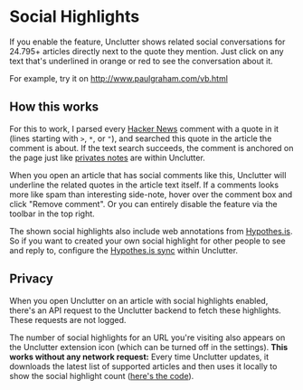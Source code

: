 # Social Highlights

If you enable the feature, Unclutter shows related social conversations for 24.795+ articles directly next to the quote they mention. Just click on any text that's underlined in orange or red to see the conversation about it.

For example, try it on http://www.paulgraham.com/vb.html

## How this works

For this to work, I parsed every [Hacker News](https://news.ycombinator.com) comment with a quote in it (lines starting with `>`, `*`, or `"`), and searched this quote in the article the comment is about. If the text search succeeds, the comment is anchored on the page just like [privates notes](https://github.com/lindylearn/unclutter/blob/main/docs/annotations.md) are within Unclutter.

When you open an article that has social comments like this, Unclutter will underline the related quotes in the article text itself. If a comments looks more like spam than interesting side-note, hover over the comment box and click "Remove comment". Or you can entirely disable the feature via the toolbar in the top right.

The shown social highlights also include web annotations from [Hypothes.is](https://hypothes.is). So if you want to created your own social highlight for other people to see and reply to, configure the [Hypothes.is sync](https://github.com/lindylearn/unclutter/blob/main/docs/annotations.md) within Unclutter.

## Privacy

When you open Unclutter on an article with social highlights enabled, there's an API request to the Unclutter backend to fetch these highlights. These requests are not logged.

The number of social highlights for an URL you're visiting also appears on the Unclutter extension icon (which can be turned off in the settings). **This works without any network request:** Every time Unclutter updates, it downloads the latest list of supported articles and then uses it locally to show the social highlight count ([here's the code](https://github.com/lindylearn/unclutter/blob/main/source/background/annotationCounts.ts)).
